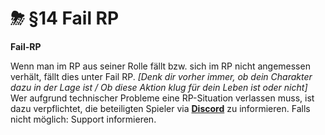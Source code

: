 # ⛈ §14 Fail RP

**Fail-RP**

Wenn man im RP aus seiner Rolle fällt bzw. sich im RP nicht angemessen verhält, fällt dies unter Fail RP. _\[Denk dir vorher immer, ob dein Charakter dazu in der Lage ist / Ob diese Aktion klug für dein Leben ist oder nicht]_\
Wer aufgrund technischer Probleme eine RP-Situation verlassen muss, ist dazu verpflichtet, die beteiligten Spieler via [**Discord**](https://discord.gg/grp-fivem) zu informieren. Falls nicht möglich: Support informieren.
